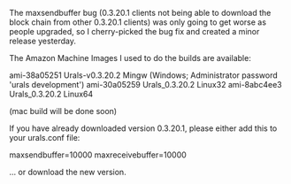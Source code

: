 The maxsendbuffer bug (0.3.20.1 clients not being able to download the block chain from other 0.3.20.1 clients) was only going to get
worse as people upgraded, so I cherry-picked the bug fix and created a minor release yesterday.

The Amazon Machine Images I used to do the builds are available:

  ami-38a05251   Urals-v0.3.20.2 Mingw    (Windows; Administrator password 'urals development')
  ami-30a05259   Urals_0.3.20.2 Linux32
  ami-8abc4ee3   Urals_0.3.20.2 Linux64

(mac build will be done soon)

If you have already downloaded version 0.3.20.1, please either add this to your urals.conf file:

  maxsendbuffer=10000
  maxreceivebuffer=10000

... or download the new version.
